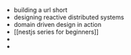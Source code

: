 - building a url short
- designing reactive distributed systems
- domain driven design in action
- [[nestjs series for beginners]]
-
-